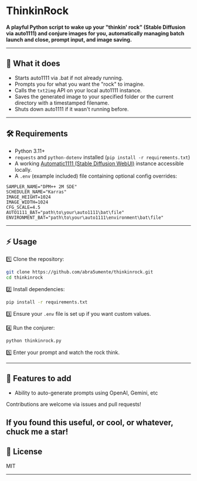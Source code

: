 # ThinkinRock

**A playful Python script to wake up your "thinkin' rock" (Stable Diffusion via auto1111) and conjure images for you, automatically managing batch launch and close, prompt input, and image saving.**

---

## 🚀 What it does
- Starts auto1111 via .bat if not already running.
- Prompts you for what you want the "rock" to imagine.
- Calls the `txt2img` API on your local auto1111 instance.
- Saves the generated image to your specified folder or the current directory with a timestamped filename.
- Shuts down auto1111 if it wasn't running before.

---

## 🛠 Requirements
- Python 3.11+
- `requests` and `python-dotenv` installed (`pip install -r requirements.txt`)
- A working [Automatic1111 (Stable Diffusion WebUI)](https://github.com/AUTOMATIC1111/stable-diffusion-webui) instance accessible locally.
- A `.env` (example included) file containing optional config overrides:
```env
SAMPLER_NAME="DPM++ 2M SDE"
SCHEDULER_NAME="Karras"
IMAGE_HEIGHT=1024
IMAGE_WIDTH=1024
CFG_SCALE=4.5
AUTO1111_BAT="path\to\your\auto1111\bat\file"
ENVIRONMENT_BAT="path\to\your\auto1111\environment\bat\file"
```

---

## ⚡️ Usage
1️⃣ Clone the repository:
```bash
git clone https://github.com/abra5umente/thinkinrock.git
cd thinkinrock
```

2️⃣ Install dependencies:
```bash
pip install -r requirements.txt
```

3️⃣ Ensure your `.env` file is set up if you want custom values.

4️⃣ Run the conjurer:
```bash
python thinkinrock.py
```

5️⃣ Enter your prompt and watch the rock think.


---

## 🧩 Features to add
- Ability to auto-generate prompts using OpenAI, Gemini, etc

Contributions are welcome via issues and pull requests!

If you found this useful, or cool, or whatever, chuck me a star!
---

## 📜 License
MIT

---

